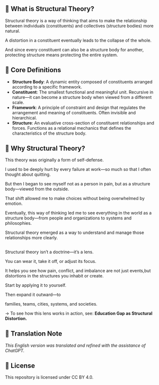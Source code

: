 ## 🧠 What is Structural Theory?

Structural theory is a way of thinking that aims to make the relationship between individuals (constituents) and collectives (structure bodies) more natural.

A distortion in a constituent eventually leads to the collapse of the whole.

And since every constituent can also be a structure body for another, protecting structure means protecting the entire system.

## 📘 Core Definitions

* **Structure Body**: A dynamic entity composed of constituents arranged according to a specific framework.
* **Constituent**: The smallest functional and meaningful unit. Recursive in nature—it can become a structure body when viewed from a different scale.
* **Framework**: A principle of constraint and design that regulates the arrangement and meaning of constituents. Often invisible and hierarchical.
* **Structure**: An evaluative cross-section of constituent relationships and forces. Functions as a relational mechanics that defines the characteristics of the structure body.

## 🧭 Why Structural Theory?

This theory was originally a form of self-defense.

I used to be deeply hurt by every failure at work—so much so that I often thought about quitting.

But then I began to see myself not as a person in pain, but as a structure body—viewed from the outside.

That shift allowed me to make choices without being overwhelmed by emotion.

Eventually, this way of thinking led me to see everything in the world as a structure body—from people and organizations to systems and philosophies.

Structural theory emerged as a way to understand and manage those relationships more clearly.

## 

Structural theory isn’t a doctrine—it’s a lens.

You can wear it, take it off, or adjust its focus.

It helps you see how pain, conflict, and imbalance are not just events,but distortions in the structures you inhabit or create.

Start by applying it to yourself.

Then expand it outward—to

families, teams, cities, systems, and societies.

→ To see how this lens works in action, see:
**Education Gap as Structural Distortion.**



## 🔧 Translation Note

*This English version was translated and refined with the assistance of ChatGPT.*

##  📝 License
This repository is licensed under CC BY 4.0.

